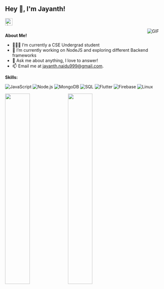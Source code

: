 <h2 title="hehehe"> Hey 👋, I'm Jayanth!</h2>

<a href="[https://www.linkedin.com/in/sanskar-jaiswal-102b661a3/](https://www.linkedin.com/in/jayanth-naidu-b03308186/)">
  <img align="left" alt="Jayanth's LinkedIn" width="24px" src="https://img.icons8.com/nolan/96/linkedin.png" />
</a>


<br />
<br />


 

  <img align="right" alt="GIF" src="https://media.giphy.com/media/LmNwrBhejkK9EFP504/giphy.gif" />

**About Me!**

- 👨🏽‍💻 I’m currently a CSE Undergrad student
- 🌱 I’m currently working on NodeJS and exploring different Backend frameworks 
- 💬 Ask me about anything, I love to answer!
- 📫 Email me at [jayanth.naidu999@gmail.com](mailto:jayanth.naidu999@gmail.com).



**Skills:**

![JavaScript](https://img.shields.io/badge/-JavaScript-000?&logo=JavaScript)
![Node.js](https://img.shields.io/badge/-Node.js-000?&logo=node.js)
![MongoDB](https://img.shields.io/badge/-MongoDB-001?&logo=MongoDB)
![SQL](https://img.shields.io/badge/-SQL-000?&logo=MySQL)
![Flutter](https://img.shields.io/badge/-Flutter-001?&logo=Flutter)
![Firebase](https://img.shields.io/badge/-Firebase-001?&logo=Firebase)
![Linux](https://img.shields.io/badge/-Linux-000?&logo=Linux)

<p>
<img width = 40%, src="https://github-readme-stats.vercel.app/api?username=noobguy77&show_icons=true&title_color=ffffff&icon_color=06BCC1&text_color=F4EDEA&bg_color=000000&hide_border=true">
<!-- <img width = 32.5%, src="https://github-readme-streak-stats.herokuapp.com/?user=noobguy77&theme=highcontrast&hide_border=true"> -->
<img width = 40%, src="https://github-readme-stats.vercel.app/api/top-langs/?username=noobguy77&exclude_repo=Competitive_Programming_Score_API,Used-Cars-Price-Prediciton-using-Machine-Learning&layout=compact&hide=swift&title_color=ffffff&icon_color=06BCC1&text_color=F4EDEA&bg_color=000000&hide_title=true&hide_border=true">
</p>

